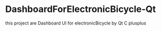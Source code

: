 # DashboardForElectronicBicycle-Qt
this project are Dashboard UI for electronicBicycle by Qt C plusplus
